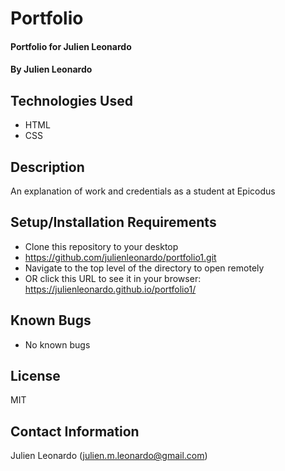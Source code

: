 # Portfolio

#### Portfolio for Julien Leonardo

#### By Julien Leonardo

## Technologies Used

* HTML
* CSS
 

## Description

An explanation of work and credentials as a student at Epicodus

## Setup/Installation Requirements

* Clone this repository to your desktop
* https://github.com/julienleonardo/portfolio1.git
* Navigate to the top level of the directory to open remotely 
* OR click this URL to see it in your browser: https://julienleonardo.github.io/portfolio1/

## Known Bugs

* No known bugs

## License

MIT

## Contact Information

Julien Leonardo (julien.m.leonardo@gmail.com)